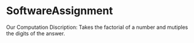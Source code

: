 # SoftwareAssignment

Our Computation Discription:
Takes the factorial of a number and mutiples the digits of the answer.
